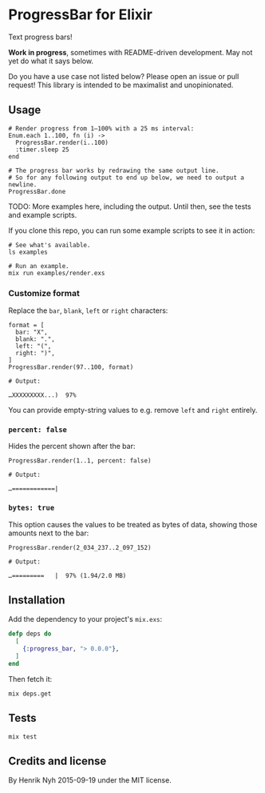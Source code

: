 # ProgressBar for Elixir

Text progress bars!

**Work in progress**, sometimes with README-driven development. May not yet do what it says below.

Do you have a use case not listed below? Please open an issue or pull request! This library is intended to be maximalist and unopinionated.


## Usage

    # Render progress from 1–100% with a 25 ms interval:
    Enum.each 1..100, fn (i) ->
      ProgressBar.render(i..100)
      :timer.sleep 25
    end

    # The progress bar works by redrawing the same output line.
    # So for any following output to end up below, we need to output a newline.
    ProgressBar.done

TODO: More examples here, including the output. Until then, see the tests and example scripts.

If you clone this repo, you can run some example scripts to see it in action:

    # See what's available.
    ls examples

    # Run an example.
    mix run examples/render.exs

### Customize format

Replace the `bar`, `blank`, `left` or `right` characters:

    format = [
      bar: "X",
      blank: ".",
      left: "(",
      right: ")",
    ]
    ProgressBar.render(97..100, format)

    # Output:

    …XXXXXXXXX...)  97%

You can provide empty-string values to e.g. remove `left` and `right` entirely.

### `percent: false`

Hides the percent shown after the bar:

    ProgressBar.render(1..1, percent: false)

    # Output:

    …============|

### `bytes: true`

This option causes the values to be treated as bytes of data, showing those amounts next to the bar:

    ProgressBar.render(2_034_237..2_097_152)

    # Output:

    …=========   |  97% (1.94/2.0 MB)


## Installation

Add the dependency to your project's `mix.exs`:

``` elixir
defp deps do
  [
    {:progress_bar, "> 0.0.0"},
  ]
end
```

Then fetch it:

```
mix deps.get
```


## Tests

```
mix test
```


## Credits and license

By Henrik Nyh 2015-09-19 under the MIT license.

